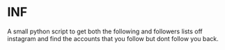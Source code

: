 # INF
A small python script to get both the following and followers lists off instagram and find the accounts that you follow but dont follow you back.
